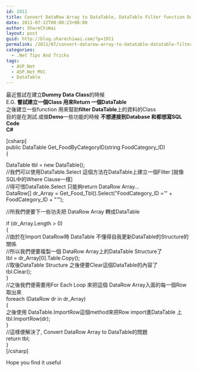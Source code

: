 ```yaml
---
id: 1911
title: Convert DataRow Array to DataTable, DataTable Filter function DataTable.Select return DataTable
date: 2011-07-22T00:00:23+08:00
author: ShareChiWai
layout: post
guid: http://blog.sharechiwai.com/?p=1911
permalink: /2011/07/convert-datarow-array-to-datatable-datatable-filter-function-datatable-select-return-datatable/
categories:
  - .Net Tips And Tricks
tags:
  - ASP.Net
  - ASP.Net MVC
  - DataTable
---
```

最近嘗試在建立**Dummy Data Class**的時候  
E.G. **嘗試建立一個Class 用來Return 一個DataTable**  
之後建立一些function 用來幫助**filter DataTable**上的資料的Class  
目的是在測試.或做**Demo**一些功能的時候 **不想連接到Database 和都想寫SQL Code**  
**C#**

[csharp]  
public DataTable Get\_FoodByCategoryID(string FoodCategory\_ID)  
{

DataTable tbl = new DataTable();  
//我們可以使用DataTable.Select 這個方法在DataTable上建立一個Filter [就像SQL中的Where Clause一樣]  
//得可惜DataTable.Select 只能夠return DataRow Array&#8230;  
DataRow[] dr\_Array = Get\_Food\_Tbl().Select("FoodCategory\_ID =&#8217;" + FoodCategory_ID + "&#8217;");

//所我們便要下一些功夫把 DataRow Array 轉成DataTable

if (dr_Array.Length > 0)  
{  
//由於在Import DataRow時 DataTable 不懂得自我更新DataTable的Structure的關係  
//所以我們便要複製一個 DataRow Array上的DataTable Structure了  
tbl = dr_Array[0].Table.Copy();  
//取後DataTable Structure 之後便要Clear這個DataTable的內容了  
tbl.Clear();  
}  
//之後我們便需要用For Each Loop 來把這個 DataRow Array入面的每一個Row 取出來  
foreach (DataRow dr in dr_Array)  
{  
之後使用 DataTable.ImportRow這個method來把Row import進DataTable 上  
tbl.ImportRow(dr);  
}  
//這樣便解決了, Convert DataRow Array to DataTable的問題  
return tbl;  
}  
[/csharp]

Hope you find it useful